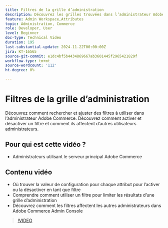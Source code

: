 ```yaml
---
title: Filtres de la grille d’administration
description: Découvrez les grilles trouvées dans l’administrateur Adobe Commerce et comment les filtres uniques par utilisateur administrateur qui n’affectent pas les autres.
feature: Admin Workspace,Attributes
topic: Administration, Commerce
role: Developer, User
level: Beginner
doc-type: Technical Video
duration: 195
last-substantial-update: 2024-11-22T00:00:00Z
jira: KT-16565
source-git-commit: e1dc4bf5b4434869667ab3601445f2965421829f
workflow-type: tm+mt
source-wordcount: '112'
ht-degree: 0%

---
```



# Filtres de la grille d’administration

Découvrez comment rechercher et ajuster des filtres à utiliser dans l’administrateur Adobe Commerce. Découvrez comment activer et désactiver un filtre et comment ils affectent d’autres utilisateurs administrateurs.

## Pour qui est cette vidéo ?

* Administrateurs utilisant le serveur principal Adobe Commerce

## Contenu vidéo

* Où trouver la valeur de configuration pour chaque attribut pour l’activer ou la désactiver en tant que filtre
* Comprendre comment utiliser un filtre pour limiter les résultats d’une grille d’administration
* Découvrez comment les filtres affectent les autres administrateurs dans Adobe Commerce Admin Console

>[!VIDEO](https://video.tv.adobe.com/v/3440384?learn=on&captions=fre_fr)

